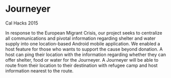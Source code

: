 # Journeyer
Cal Hacks 2015

In response to the European Migrant Crisis, our project seeks to centralize all communications and pivotal information regarding shelter and water supply into one location-based Android mobile application. We enabled a host feature for those who wants to support the cause beyond donation. A host can ping their location with the information regarding whether they can offer shelter, food or water for the Journeyer. A Journeyer will be able to route from their location to their destination with refugee camp and host information nearest to the route. 
